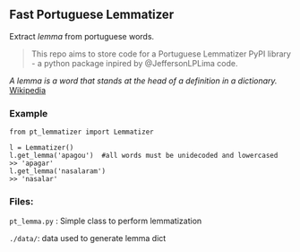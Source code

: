 ## Fast Portuguese Lemmatizer
Extract *lemma* from portuguese words.

> This repo aims to store code for a Portuguese Lemmatizer PyPI library - a python package inpired by @JeffersonLPLima code.

*_A lemma is a word that stands at the head of a definition in a dictionary._* [Wikipedia](https://simple.wikipedia.org/wiki/Lemma_(linguistics)#:~:text=A%20lemma%20is%20a%20word,you%20find%20in%20the%20dictionary.)
### Example
```
from pt_lemmatizer import Lemmatizer

l = Lemmatizer()
l.get_lemma('apagou')  #all words must be unidecoded and lowercased
>> 'apagar'
l.get_lemma('nasalaram')
>> 'nasalar'

```
### Files:

`pt_lemma.py` :  Simple class to perform lemmatization

`./data/`:  data used to generate lemma dict